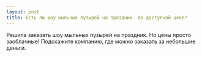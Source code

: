 ```yaml
---
layout: post 
title: Есть ли шоу мыльных пузырей на праздник  по доступной цене? 
--- 
```

Решила заказать шоу мыльных пузырей на праздник. Но цены просто заоблачные! Подскажите компанию, где можно заказать за небольшие деньги. 
